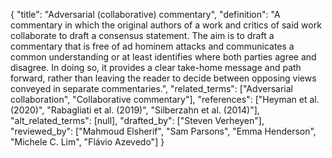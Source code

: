 {
    "title": "Adversarial (collaborative) commentary",
    "definition": "A commentary in which the original authors of a work and critics of said work collaborate to draft a consensus statement. The aim is to draft a commentary that is free of ad hominem attacks and communicates a common understanding or at least identifies where both parties agree and disagree. In doing so, it provides a clear take-home message and path forward, rather than leaving the reader to decide between opposing views conveyed in separate commentaries.",
    "related_terms": ["Adversarial collaboration", "Collaborative commentary"],
    "references": ["Heyman et al. (2020)", "Rabagliati et al. (2019)", "Silberzahn et al. (2014)"],
    "alt_related_terms": [null],
    "drafted_by": ["Steven Verheyen"],
    "reviewed_by": ["Mahmoud Elsherif", "Sam Parsons", "Emma Henderson", "Michele C. Lim", "Flávio Azevedo"]
  }
